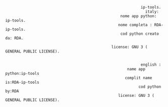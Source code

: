  
                                                                ip-tools.
                                                                  italy:
                                                       nome app python: ip-tools.
                                                      nome completa : RDA-ip-tools.
                                                       cod python creato da: RDA.
 
                                                   license: GNU 3 ( GENERAL PUBLIC LICENSE).
                                                         

                                                                english :
                                                          name app python:ip-tools
                                                         complit name is:RDA-ip-tools
                                                               cod python by:RDA
                                                      license: GNU 3 ( GENERAL PUBLIC LICENSE).
